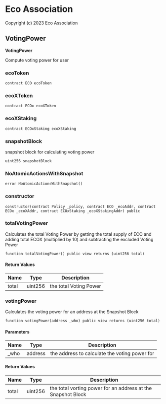 # Eco Association

Copyright (c) 2023 Eco Association

## VotingPower

**VotingPower**

Compute voting power for user

### ecoToken

```solidity
contract ECO ecoToken
```

### ecoXToken

```solidity
contract ECOx ecoXToken
```

### ecoXStaking

```solidity
contract ECOxStaking ecoXStaking
```

### snapshotBlock

snapshot block for calculating voting power

```solidity
uint256 snapshotBlock
```

### NoAtomicActionsWithSnapshot

```solidity
error NoAtomicActionsWithSnapshot()
```

### constructor

```solidity
constructor(contract Policy _policy, contract ECO _ecoAddr, contract ECOx _ecoXAddr, contract ECOxStaking _ecoXStakingAddr) public
```

### totalVotingPower

Calculates the total Voting Power by getting the total supply of ECO
and adding total ECOX (multiplied by 10) and subtracting the excluded Voting Power

```solidity
function totalVotingPower() public view returns (uint256 total)
```

#### Return Values

| Name | Type | Description |
| ---- | ---- | ----------- |
| total | uint256 | the total Voting Power |

### votingPower

Calculates the voting power for an address at the Snapshot Block

```solidity
function votingPower(address _who) public view returns (uint256 total)
```
#### Parameters

| Name | Type | Description |
| ---- | ---- | ----------- |
| _who | address | the address to calculate the voting power for |

#### Return Values

| Name | Type | Description |
| ---- | ---- | ----------- |
| total | uint256 | the total vorting power for an address at the Snapshot Block |

